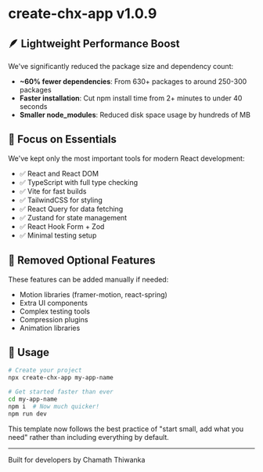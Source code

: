 # create-chx-app v1.0.9

## 🪶 Lightweight Performance Boost

We've significantly reduced the package size and dependency count:

- **~60% fewer dependencies**: From 630+ packages to around 250-300 packages
- **Faster installation**: Cut npm install time from 2+ minutes to under 40 seconds
- **Smaller node_modules**: Reduced disk space usage by hundreds of MB

## 🎯 Focus on Essentials

We've kept only the most important tools for modern React development:

- ✅ React and React DOM
- ✅ TypeScript with full type checking
- ✅ Vite for fast builds
- ✅ TailwindCSS for styling
- ✅ React Query for data fetching
- ✅ Zustand for state management
- ✅ React Hook Form + Zod
- ✅ Minimal testing setup

## 👋 Removed Optional Features

These features can be added manually if needed:

- Motion libraries (framer-motion, react-spring)
- Extra UI components
- Complex testing tools
- Compression plugins
- Animation libraries

## 🚀 Usage

```bash
# Create your project
npx create-chx-app my-app-name

# Get started faster than ever
cd my-app-name
npm i  # Now much quicker!
npm run dev
```

This template now follows the best practice of "start small, add what you need" rather than including everything by default.

---

Built for developers by Chamath Thiwanka 